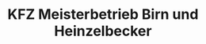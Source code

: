 ---
title: "KFZ Meisterbetrieb Birn und Heinzelbecker"
url: /weinheim/kfz-meisterbetrieb-birn-und-heinzelbecker/
shop: Autowerkstatt
---
